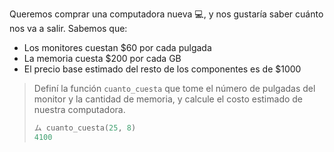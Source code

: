 Queremos comprar una computadora nueva :computer:, y nos gustaría saber cuánto nos va a salir. Sabemos que:

* Los monitores cuestan $60 por cada pulgada
* La memoria cuesta $200 por cada GB
* El precio base estimado del resto de los componentes es de $1000

> Definí la función `cuanto_cuesta` que tome el número de pulgadas del monitor y la cantidad de memoria, y calcule el costo estimado de nuestra computadora.
>
> ```python
> ム cuanto_cuesta(25, 8)
> 4100
> ```
